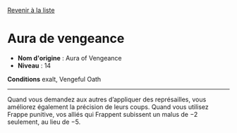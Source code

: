 [Revenir à la liste](list.md)

# Aura de vengeance

 * **Nom d'origine** : Aura of Vengeance
 * **Niveau** : 14


<p><strong>Conditions</strong> exalt, Vengeful Oath</p>
<hr>
<p>Quand vous demandez aux autres d’appliquer des représailles, vous améliorez également la précision de leurs coups. Quand vous utilisez Frappe punitive, vos alliés qui Frappent subissent un malus de −2 seulement, au lieu de −5.</p>